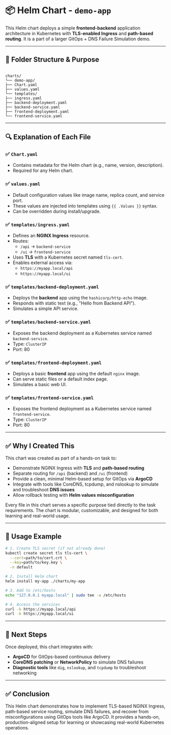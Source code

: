 # 📦 Helm Chart - `demo-app`

This Helm chart deploys a simple **frontend-backend** application architecture in Kubernetes with **TLS-enabled Ingress** and **path-based routing**. It is a part of a larger GitOps + DNS Failure Simulation demo.

---

## 📁 Folder Structure & Purpose

```

charts/
└── demo-app/
├── Chart.yaml
├── values.yaml
└── templates/
├── ingress.yaml
├── backend-deployment.yaml
├── backend-service.yaml
├── frontend-deployment.yaml
└── frontend-service.yaml

````

---

## 🔍 Explanation of Each File

### ✅ `Chart.yaml`
- Contains metadata for the Helm chart (e.g., name, version, description).
- Required for any Helm chart.

### ✅ `values.yaml`
- Default configuration values like image name, replica count, and service port.
- These values are injected into templates using `{{ .Values }}` syntax.
- Can be overridden during install/upgrade.

### ✅ `templates/ingress.yaml`
- Defines an **NGINX Ingress** resource.
- Routes:
  - `/api` → `backend-service`
  - `/ui` → `frontend-service`
- Uses **TLS** with a Kubernetes secret named `tls-cert`.
- Enables external access via:
  - `https://myapp.local/api`
  - `https://myapp.local/ui`

### ✅ `templates/backend-deployment.yaml`
- Deploys the **backend** app using the `hashicorp/http-echo` image.
- Responds with static text (e.g., "Hello from Backend API").
- Simulates a simple API service.

### ✅ `templates/backend-service.yaml`
- Exposes the backend deployment as a Kubernetes service named `backend-service`.
- Type: `ClusterIP`
- Port: 80

### ✅ `templates/frontend-deployment.yaml`
- Deploys a basic **frontend** app using the default `nginx` image.
- Can serve static files or a default index page.
- Simulates a basic web UI.

### ✅ `templates/frontend-service.yaml`
- Exposes the frontend deployment as a Kubernetes service named `frontend-service`.
- Type: `ClusterIP`
- Port: 80

---

## ✅ Why I Created This

This chart was created as part of a hands-on task to:

- Demonstrate NGINX Ingress with **TLS** and **path-based routing**
- Separate routing for `/api` (backend) and `/ui` (frontend)
- Provide a clean, minimal Helm-based setup for GitOps via **ArgoCD**
- Integrate with tools like CoreDNS, tcpdump, and nslookup to simulate and troubleshoot **DNS issues**
- Allow rollback testing with **Helm values misconfiguration**

Every file in this chart serves a specific purpose tied directly to the task requirements. The chart is modular, customizable, and designed for both learning and real-world usage.

---

## 🚀 Usage Example

```bash
# 1. Create TLS secret (if not already done)
kubectl create secret tls tls-cert \
  --cert=path/to/cert.crt \
  --key=path/to/key.key \
  -n default

# 2. Install Helm chart
helm install my-app ./charts/my-app

# 3. Add to /etc/hosts
echo "127.0.0.1 myapp.local" | sudo tee -a /etc/hosts

# 4. Access the services
curl -k https://myapp.local/api
curl -k https://myapp.local/ui
````

---

## 🧩 Next Steps

Once deployed, this chart integrates with:

* **ArgoCD** for GitOps-based continuous delivery
* **CoreDNS patching** or **NetworkPolicy** to simulate DNS failures
* **Diagnostic tools** like `dig`, `nslookup`, and `tcpdump` to troubleshoot networking

---

## ✅ Conclusion

This Helm chart demonstrates how to implement TLS-based NGINX Ingress, path-based service routing, simulate DNS failures, and recover from misconfigurations using GitOps tools like ArgoCD. It provides a hands-on, production-aligned setup for learning or showcasing real-world Kubernetes operations.
